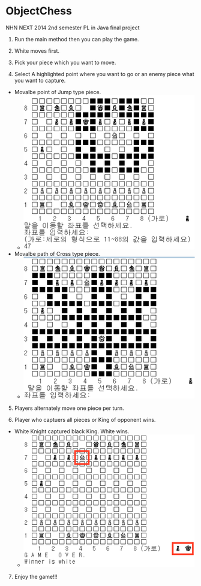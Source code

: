 ObjectChess
===========

NHN NEXT 2014 2nd semester PL in Java final project

1. Run the main method then you can play the game.

2. White moves first.

3. Pick your piece which you want to move.

4. Select A highlighted point where you want to go or an enemy piece what you want to capture.
  - Movalbe point of Jump type piece.
    - ![alt tag](https://github.com/Ma-rk/ObjectiveChess/blob/master/img/img_01.png)
  - Movalbe path of Cross type piece.
    - ![alt tag](https://github.com/Ma-rk/ObjectiveChess/blob/master/img/img_02.png)

5. Players alternately move one piece per turn.

6. Player who captuers all pieces or King of opponent wins.
  - White Knight captured black King. White wins.
    - ![alt tag](https://github.com/Ma-rk/ObjectiveChess/blob/master/img/img_03.png)

7. Enjoy the game!!!
